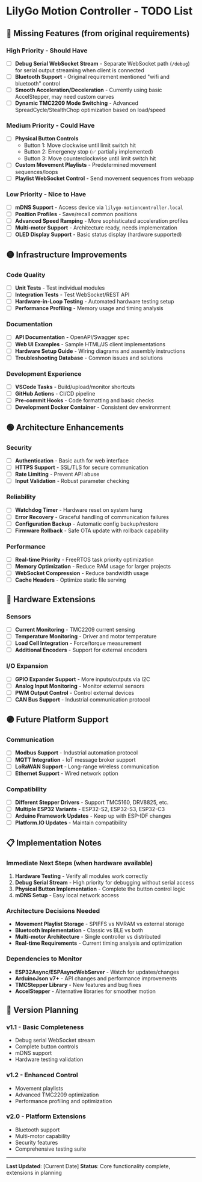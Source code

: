 # LilyGo Motion Controller - TODO List

## 🔴 Missing Features (from original requirements)

### High Priority - Should Have
- [ ] **Debug Serial WebSocket Stream** - Separate WebSocket path (`/debug`) for serial output streaming when client is connected
- [ ] **Bluetooth Support** - Original requirement mentioned "wifi and bluetooth" control
- [ ] **Smooth Acceleration/Deceleration** - Currently using basic AccelStepper, may need custom curves
- [ ] **Dynamic TMC2209 Mode Switching** - Advanced SpreadCycle/StealthChop optimization based on load/speed

### Medium Priority - Could Have
- [ ] **Physical Button Controls**
  - Button 1: Move clockwise until limit switch hit
  - Button 2: Emergency stop (✅ partially implemented)
  - Button 3: Move counterclockwise until limit switch hit
- [ ] **Custom Movement Playlists** - Predetermined movement sequences/loops
- [ ] **Playlist WebSocket Control** - Send movement sequences from webapp

### Low Priority - Nice to Have
- [ ] **mDNS Support** - Access device via `lilygo-motioncontroller.local`
- [ ] **Position Profiles** - Save/recall common positions
- [ ] **Advanced Speed Ramping** - More sophisticated acceleration profiles
- [ ] **Multi-motor Support** - Architecture ready, needs implementation
- [ ] **OLED Display Support** - Basic status display (hardware supported)

## 🟡 Infrastructure Improvements

### Code Quality
- [ ] **Unit Tests** - Test individual modules
- [ ] **Integration Tests** - Test WebSocket/REST API
- [ ] **Hardware-in-Loop Testing** - Automated hardware testing setup
- [ ] **Performance Profiling** - Memory usage and timing analysis

### Documentation
- [ ] **API Documentation** - OpenAPI/Swagger spec
- [ ] **Web UI Examples** - Sample HTML/JS client implementations
- [ ] **Hardware Setup Guide** - Wiring diagrams and assembly instructions
- [ ] **Troubleshooting Database** - Common issues and solutions

### Development Experience
- [ ] **VSCode Tasks** - Build/upload/monitor shortcuts
- [ ] **GitHub Actions** - CI/CD pipeline
- [ ] **Pre-commit Hooks** - Code formatting and basic checks
- [ ] **Development Docker Container** - Consistent dev environment

## 🟢 Architecture Enhancements

### Security
- [ ] **Authentication** - Basic auth for web interface
- [ ] **HTTPS Support** - SSL/TLS for secure communication
- [ ] **Rate Limiting** - Prevent API abuse
- [ ] **Input Validation** - Robust parameter checking

### Reliability
- [ ] **Watchdog Timer** - Hardware reset on system hang
- [ ] **Error Recovery** - Graceful handling of communication failures
- [ ] **Configuration Backup** - Automatic config backup/restore
- [ ] **Firmware Rollback** - Safe OTA update with rollback capability

### Performance
- [ ] **Real-time Priority** - FreeRTOS task priority optimization
- [ ] **Memory Optimization** - Reduce RAM usage for larger projects
- [ ] **WebSocket Compression** - Reduce bandwidth usage
- [ ] **Cache Headers** - Optimize static file serving

## 🔵 Hardware Extensions

### Sensors
- [ ] **Current Monitoring** - TMC2209 current sensing
- [ ] **Temperature Monitoring** - Driver and motor temperature
- [ ] **Load Cell Integration** - Force/torque measurement
- [ ] **Additional Encoders** - Support for external encoders

### I/O Expansion
- [ ] **GPIO Expander Support** - More inputs/outputs via I2C
- [ ] **Analog Input Monitoring** - Monitor external sensors
- [ ] **PWM Output Control** - Control external devices
- [ ] **CAN Bus Support** - Industrial communication protocol

## 🟣 Future Platform Support

### Communication
- [ ] **Modbus Support** - Industrial automation protocol
- [ ] **MQTT Integration** - IoT message broker support
- [ ] **LoRaWAN Support** - Long-range wireless communication
- [ ] **Ethernet Support** - Wired network option

### Compatibility
- [ ] **Different Stepper Drivers** - Support TMC5160, DRV8825, etc.
- [ ] **Multiple ESP32 Variants** - ESP32-S2, ESP32-S3, ESP32-C3
- [ ] **Arduino Framework Updates** - Keep up with ESP-IDF changes
- [ ] **Platform.IO Updates** - Maintain compatibility

## 📋 Implementation Notes

### Immediate Next Steps (when hardware available)
1. **Hardware Testing** - Verify all modules work correctly
2. **Debug Serial Stream** - High priority for debugging without serial access
3. **Physical Button Implementation** - Complete the button control logic
4. **mDNS Setup** - Easy local network access

### Architecture Decisions Needed
- **Movement Playlist Storage** - SPIFFS vs NVRAM vs external storage
- **Bluetooth Implementation** - Classic vs BLE vs both
- **Multi-motor Architecture** - Single controller vs distributed
- **Real-time Requirements** - Current timing analysis and optimization

### Dependencies to Monitor
- **ESP32Async/ESPAsyncWebServer** - Watch for updates/changes
- **ArduinoJson v7+** - API changes and performance improvements
- **TMCStepper Library** - New features and bug fixes
- **AccelStepper** - Alternative libraries for smoother motion

## 🎯 Version Planning

### v1.1 - Basic Completeness
- Debug serial WebSocket stream
- Complete button controls
- mDNS support
- Hardware testing validation

### v1.2 - Enhanced Control
- Movement playlists
- Advanced TMC2209 optimization
- Performance profiling and optimization

### v2.0 - Platform Extensions
- Bluetooth support
- Multi-motor capability
- Security features
- Comprehensive testing suite

---

**Last Updated**: [Current Date]
**Status**: Core functionality complete, extensions in planning